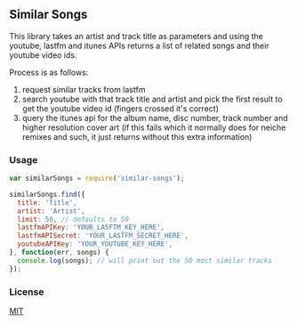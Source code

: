 ## Similar Songs

This library takes an artist and track title as parameters and using
the youtube, lastfm and itunes APIs returns a list of related songs
and their youtube video ids.

Process is as follows:

1. request similar tracks from lastfm
1. search youtube with that track title and artist and pick the first result to get the youtube video id (fingers crossed it's correct)
1. query the itunes api for the album name, disc number, track number and higher resolution cover art (if this fails which it normally does for neiche remixes and such, it just returns without this extra information)

### Usage

```javascript
var similarSongs = require('similar-songs');

similarSongs.find({
  title: 'Title',
  artist: 'Artist',
  limit: 50, // defaults to 50
  lastfmAPIKey: 'YOUR_LASFTM_KEY_HERE',
  lastfmAPISecret: 'YOUR_LASTFM_SECRET_HERE',
  youtubeAPIKey: 'YOUR_YOUTUBE_KEY_HERE',
}, function(err, songs) {
  console.log(songs); // will print out the 50 most similar tracks
});
```

### License

[MIT](https://opensource.org/licenses/MIT)
